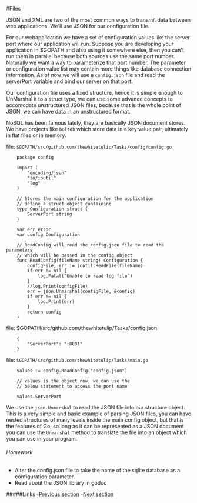 #Files

JSON and XML are two of the most common ways to transmit data between web applications. We'll use JSON for our configuration file.

For our webapplication we have a set of configuration values like the server port where our application will run. Suppose you are developing your application in $GOPATH and also using it somewhere else, then you can't run them in parallel because both sources use the same port number. Naturally we want a way to parameterize that port number. The parameter or configuration value list may contain more things like database connection information.  As of now we will use a `config.json` file and read the serverPort variable and bind our server on that port.

Our configuration file uses a fixed structure, hence it is simple enough to UnMarshal it to a struct type, we can use some advance concepts to accomodate unstructured JSON files, because that is the whole point of JSON, we can have data in an unstructured format.

NoSQL has been famous lately, they are basically JSON document stores. We have projects like `boltdb` which store data in a key value pair, ultimately in flat files or in memory.

file: `$GOPATH/src/github.com/thewhitetulip/Tasks/config/config.go`

		package config
		
		import (
			"encoding/json"
			"io/ioutil"
			"log"
		)
		
		// Stores the main configuration for the application
		// define a struct object containing
		type Configuration struct {
			ServerPort string
		}
		
		var err error
		var config Configuration
		
		// ReadConfig will read the config.json file to read the parameters
		// which will be passed in the config object
		func ReadConfig(fileName string) Configuration {
			configFile, err := ioutil.ReadFile(fileName)
			if err != nil {
				log.Fatal("Unable to read log file")
			}
			//log.Print(configFile)
			err = json.Unmarshal(configFile, &config)
			if err != nil {
				log.Print(err)
			}
			return config
		}

file: $GOPATH/src/github.com/thewhitetulip/Tasks/config.json

		{
			"ServerPort": ":8081"
		}
		
file: `$GOPATH/src/github.com/thewhitetulip/Tasks/main.go`

		values := config.ReadConfig("config.json")

		// values is the object now, we can use the
		// below statement to access the port name
		
		values.ServerPort

We use the `json.Unmarshal` to read the JSON file into our structure object.
This is a very simple and basic example of parsing JSON files, you can have nested structures of many levels
inside the main config object, but that is the features of Go, so long as it can be represented as a JSON document
you can use the `Unmarshal` method to translate the file into an object which you can use in your program.

###### Homework
 - Alter the config.json file to take the name of the sqlite database as a configuration parameter.
 - Read about the JSON library in godoc


#####Links
-[Previous section](manuscript/4.0authentication.md)
-[Next section](manuscript/6.0routing.md)
